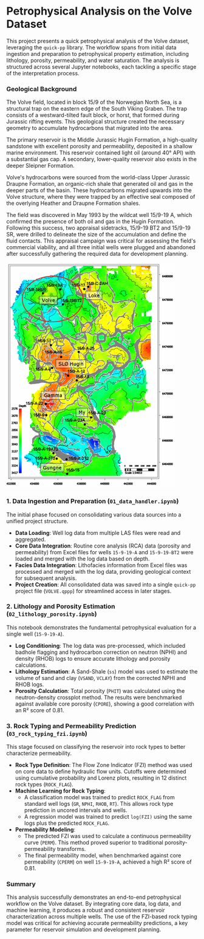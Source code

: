 # Petrophysical Analysis on the Volve Dataset

This project presents a quick petrophysical analysis of the Volve dataset, leveraging the `quick-pp` library. The workflow spans from initial data ingestion and preparation to petrophysical property estimation, including lithology, porosity, permeability, and water saturation. The analysis is structured across several Jupyter notebooks, each tackling a specific stage of the interpretation process.

### Geological Background

The Volve field, located in block 15/9 of the Norwegian North Sea, is a structural trap on the eastern edge of the South Viking Graben. The trap consists of a westward-tilted fault block, or horst, that formed during Jurassic rifting events. This geological structure created the necessary geometry to accumulate hydrocarbons that migrated into the area.

The primary reservoir is the Middle Jurassic Hugin Formation, a high-quality sandstone with excellent porosity and permeability, deposited in a shallow marine environment. This reservoir contained light oil (around 40° API) with a substantial gas cap. A secondary, lower-quality reservoir also exists in the deeper Sleipner Formation.

Volve's hydrocarbons were sourced from the world-class Upper Jurassic Draupne Formation, an organic-rich shale that generated oil and gas in the deeper parts of the basin. These hydrocarbons migrated upwards into the Volve structure, where they were trapped by an effective seal composed of the overlying Heather and Draupne Formation shales.

The field was discovered in May 1993 by the wildcat well 15/9-19 A, which confirmed the presence of both oil and gas in the Hugin Formation. Following this success, two appraisal sidetracks, 15/9-19 BT2 and 15/9-19 SR, were drilled to delineate the size of the accumulation and define the fluid contacts. This appraisal campaign was critical for assessing the field's commercial viability, and all three initial wells were plugged and abandoned after successfully gathering the required data for development planning.

![alt text](static/volve_field_map.png)

### 1. Data Ingestion and Preparation (`01_data_handler.ipynb`)

The initial phase focused on consolidating various data sources into a unified project structure.

*   **Data Loading**: Well log data from multiple LAS files were read and aggregated.
*   **Core Data Integration**: Routine core analysis (RCA) data (porosity and permeability) from Excel files for wells `15-9-19-A` and `15-9-19-BT2` were loaded and merged with the log data based on depth.
*   **Facies Data Integration**: Lithofacies information from Excel files was processed and merged with the log data, providing geological context for subsequent analysis.
*   **Project Creation**: All consolidated data was saved into a single `quick-pp` project file (`VOLVE.qppp`) for streamlined access in later stages.

### 2. Lithology and Porosity Estimation (`02_lithology_porosity.ipynb`)

This notebook demonstrates the fundamental petrophysical evaluation for a single well (`15-9-19-A`).

*   **Log Conditioning**: The log data was pre-processed, which included badhole flagging and hydrocarbon correction on neutron (NPHI) and density (RHOB) logs to ensure accurate lithology and porosity calculations.
*   **Lithology Estimation**: A Sand-Shale (`ss`) model was used to estimate the volume of sand and clay (`VSAND`, `VCLAY`) from the corrected NPHI and RHOB logs.
*   **Porosity Calculation**: Total porosity (`PHIT`) was calculated using the neutron-density crossplot method. The results were benchmarked against available core porosity (`CPORE`), showing a good correlation with an R² score of 0.81.

### 3. Rock Typing and Permeability Prediction (`03_rock_typing_fzi.ipynb`)

This stage focused on classifying the reservoir into rock types to better characterize permeability.

*   **Rock Type Definition**: The Flow Zone Indicator (FZI) method was used on core data to define hydraulic flow units. Cutoffs were determined using cumulative probability and Lorenz plots, resulting in 12 distinct rock types (`ROCK_FLAG`).
*   **Machine Learning for Rock Typing**:
    *   A classification model was trained to predict `ROCK_FLAG` from standard well logs (`GR`, `NPHI`, `RHOB`, `RT`). This allows rock type prediction in uncored intervals and wells.
    *   A regression model was trained to predict `log(FZI)` using the same logs plus the predicted `ROCK_FLAG`.
*   **Permeability Modeling**:
    *   The predicted FZI was used to calculate a continuous permeability curve (`PERM`). This method proved superior to traditional porosity-permeability transforms.
    *   The final permeability model, when benchmarked against core permeability (`CPERM`) on well `15-9-19-A`, achieved a high R² score of 0.81.

### Summary

This analysis successfully demonstrates an end-to-end petrophysical workflow on the Volve dataset. By integrating core data, log data, and machine learning, it produces a robust and consistent reservoir characterization across multiple wells. The use of the FZI-based rock typing model was critical for achieving accurate permeability predictions, a key parameter for reservoir simulation and development planning.